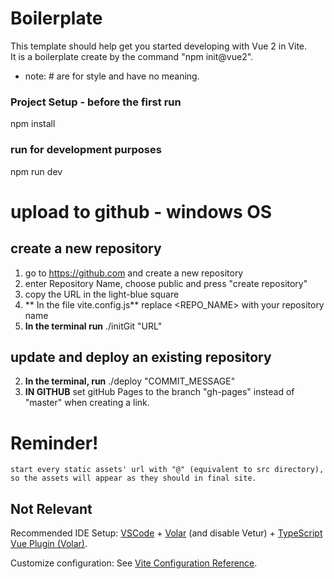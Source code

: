 # Boilerplate
This template should help get you started developing with Vue 2 in Vite.  
It is a boilerplate create by the command "npm init@vue2".

* note: # are for style and have no meaning.

### Project Setup - before the first run
npm install

### run for development purposes
npm run dev

# upload to github - windows OS
## create a new repository
1. go to https://github.com and create a new repository
2. enter Repository Name, choose public and press "create repository"
3. copy the URL in the light-blue square
4. ** In the file vite.config.js** replace <REPO_NAME> with your repository name
5. **In the terminal run** ./initGit "URL"

## update and deploy an existing repository
2. **In the terminal, run** ./deploy "COMMIT_MESSAGE"
3. **IN GITHUB** set gitHub Pages to the branch "gh-pages" instead of "master" when creating a link.

# Reminder!
```start every static assets' url with "@" (equivalent to src directory), so the assets will appear as they should in final site.```







## Not Relevant

Recommended IDE Setup:
[VSCode](https://code.visualstudio.com/) + [Volar](https://marketplace.visualstudio.com/items?itemName=Vue.volar) (and disable Vetur) + [TypeScript Vue Plugin (Volar)](https://marketplace.visualstudio.com/items?itemName=Vue.vscode-typescript-vue-plugin).

Customize configuration:
See [Vite Configuration Reference](https://vitejs.dev/config/).
